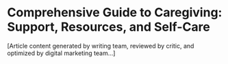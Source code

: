 # Comprehensive Guide to Caregiving: Support, Resources, and Self-Care

[Article content generated by writing team, reviewed by critic, and optimized by digital marketing team...]